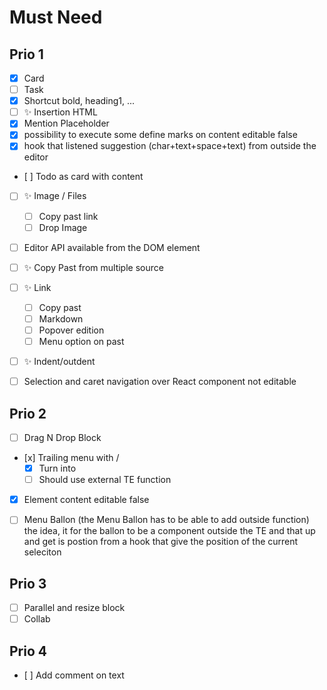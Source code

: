 # Must Need
 
## Prio 1

- [x] Card
- [ ] Task
- [x] Shortcut bold, heading1, ...
- [ ] ✨ Insertion HTML
- [x] Mention Placeholder
- [x] possibility to execute some define marks on content editable false 
- [x] hook that listened suggestion (char+text+space+text) from outside the editor
- [ ] Todo as card with content
- [ ] ✨  Image / Files
    - [ ] Copy past link
    - [ ] Drop Image
- [ ] Editor API available from the DOM element
- [ ] ✨  Copy Past from multiple source
- [ ] ✨ Link 
     - [ ] Copy past
     - [ ] Markdown
     - [ ] Popover edition
     - [ ] Menu option on past
- [ ] ✨ Indent/outdent
- [ ] Selection and caret navigation over React component not editable

    
## Prio 2

- [ ] Drag N Drop Block
- [x] Trailing menu with / 
    - [x] Turn into  
    - [ ] Should use external TE function
- [x] Element content editable false
- [ ] Menu Ballon (the Menu Ballon has to be able to add outside function)
    the idea, it for the ballon to be a component outside the TE and that up and get is postion from a hook that give the position of the current seleciton


## Prio 3

- [ ] Parallel and resize block
- [ ] Collab

## Prio 4

- [ ] Add comment on text

